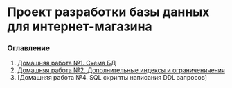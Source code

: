 # Проект разработки базы данных для интернет-магазина


### Оглавление 

1. [Домашняя работа №1. Схема БД](/homeworks/HOMEWORK_1.md)
2. [Домашняя работа №2. Дополнительные индексы и ограниченичения](/homeworks/HOMEWORK_2.md)
3. [Домашняя работа №4. SQL скрипты написания DDL запросов]